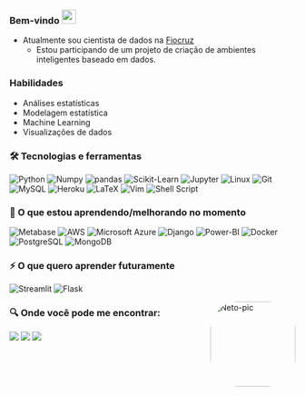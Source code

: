### Bem-vindo <img src="https://media.giphy.com/media/hvRJCLFzcasrR4ia7z/giphy.gif" width="25px">

* Atualmente sou cientista de dados na [Fiocruz](https://portal.fiocruz.br/)
    - Estou participando de um projeto de criação de ambientes inteligentes baseado em dados.

### Habilidades
* Análises estatísticas
* Modelagem estatística
* Machine Learning
* Visualizações de dados
### 🛠 Tecnologias e ferramentas
![Python](https://img.shields.io/badge/Python-%23026AA7.svg?style=plastic&logo=python&logoColor=gold)
![Numpy](https://img.shields.io/badge/NumPy-%23013253.svg?style=plastic&logo=numpy&logoColor=green)
![pandas](https://img.shields.io/badge/pandas-0078d7.svg?style=plastic&logo=pandas&logoColor=hotpink)
![Scikit-Learn](https://img.shields.io/badge/-Scikit%20Learn-%23026AA7.svg?style=plastic&logo=scikit-learn&logoColor=orange)
![Jupyter](https://img.shields.io/badge/jupyter-orange?style=plastic&logo=jupyter&logoColor=white)
![Linux](https://img.shields.io/badge/Linux-gold?style=plastic&logo=linux&logoColor=black)
![Git](https://img.shields.io/badge/git-%23F05033.svg?style=plastic&logo=git&logoColor=white)
![MySQL](https://img.shields.io/badge/MySQL-4479A1?style=plastic&logo=MySQL&logoColor=white)
![Heroku](https://img.shields.io/badge/-Heroku-7952B3?style=plastic&logo=Heroku)
![LaTeX](https://img.shields.io/badge/LaTex-%23008080.svg?style=plastic&logo=LaTeX&logoColor=white)
![Vim](https://img.shields.io/badge/VIM-%2311AB00.svg?style=plastic&logo=vim&logoColor=white)
![Shell Script](https://img.shields.io/badge/Bash-003B57?style=plastic&logo=gnu-bash&logoColor=white)


### 📖 O que estou aprendendo/melhorando no momento 
![Metabase](https://img.shields.io/badge/Metabase-232F3E?style=plastic&logo=metabase&logoColor=white)
![AWS](https://img.shields.io/badge/AWS-FF6F00?style=plastic&logo=amazon-aws&logoColor=white)
![Microsoft Azure](https://img.shields.io/badge/Microsoft%20Azure-2CA5E0?style=plastic&logo=microsoft-azure&logoColor=white)
![Django](https://img.shields.io/badge/Django-092E20?style=plastic&logo=django&logoColor=white)
![Power-BI](https://img.shields.io/badge/Power%20BI-gold?style=plastic&logo=powerbi&logoColor=black)
![Docker](https://img.shields.io/badge/-Docker-46a2f1?style=plastic&logo=docker&logoColor=white)
![PostgreSQL](https://img.shields.io/badge/PostgreSQL-336791?style=plastic&logo=postgresql&logoColor=white)
![MongoDB](https://img.shields.io/badge/-MongoDB-13aa52?style=plastic&logo=mongodb&logoColor=white)


### ⚡ O que quero aprender futuramente
![Streamlit](https://img.shields.io/badge/Streamlit-red?style=plastic&logo=streamlit&logoColor=black)
![Flask](https://img.shields.io/badge/Flask-000000?style=plastic&logo=flask&logoColor=white)

<img align="right" alt="Neto-pic" height="150" style="border-radius:50px;" 
  src="https://raw.githubusercontent.com/MicaelliMedeiros/micaellimedeiros/master/image/computer-illustration.png">
### 🔍 Onde você pode me encontrar:
<p align="center">
<div style="display: inline_block"> 
  <a href="https://www.linkedin.com/in/fhfraga/" target="_blank"><img src="https://img.shields.io/badge/-LinkedIn-%230077B5?style=for-the-badge&logo=linkedin&logoColor=white" target="_blank"></a> 
  <a href="https://fhfraga.github.io/" target="_blank"><img src="https://img.shields.io/badge/portfolio-000000?style=for-the-badge&logo=About.me&logoColor=white" target="_blank"></a> 
  <a href = "mailto:f.henrique.fraga@gmail.com"><img src="https://img.shields.io/badge/Gmail-D14836?style=for-the-badge&logo=gmail&logoColor=white" target="_blank"></a>
</div>
</p>

<!-- ### Estatística GitHub

![Anurag's GitHub stats](https://github-readme-stats.vercel.app/api?username=fhfraga&show_icons=true&theme=dark)

![](https://github-readme-streak-stats.herokuapp.com/?user=fhfraga&theme=dark)
![](https://activity-graph.herokuapp.com/graph?username=fhfraga&theme=react-dark&bg_color=20232a)

<p align="center">
  <img src="https://img.shields.io/badge/license-MIT-green" alt="brunocomitre" />
  <img src="https://komarev.com/ghpvc/?username=fhfraga" alt="brunocomitre" />
</p> 
-->